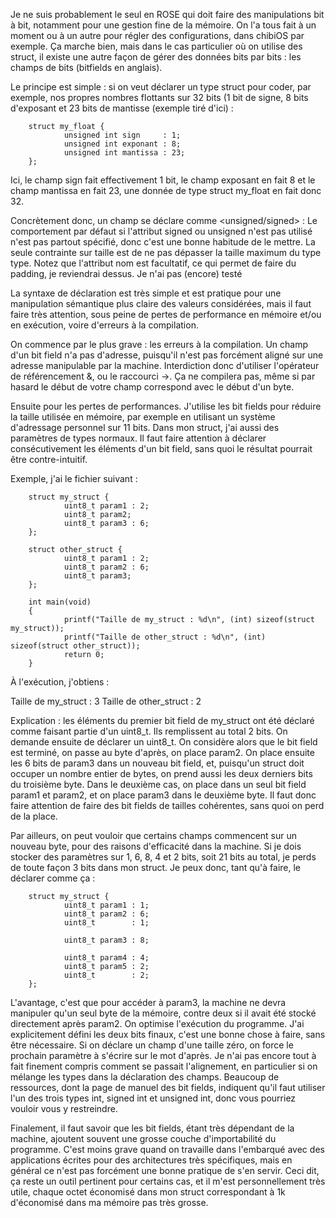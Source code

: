 Je ne suis probablement le seul en ROSE qui doit faire des manipulations bit à
bit, notamment pour une gestion fine de la mémoire. On l'a tous fait à un
moment ou à un autre pour régler des configurations, dans chibiOS par exemple.
Ça marche bien, mais dans le cas particulier où on utilise des struct, il
existe une autre façon de gérer des données bits par bits : les champs de bits
(bitfields en anglais).

Le principe est simple : si on veut déclarer un type struct pour coder, par
exemple, nos propres nombres flottants sur 32 bits (1 bit de signe, 8 bits
d'exposant et 23 bits de mantisse (exemple tiré d'ici) :

        struct my_float {
                unsigned int sign     : 1;
                unsigned int exponant : 8;
                unsigned int mantissa : 23;
        };

Ici, le champ sign fait effectivement 1 bit, le champ exposant en fait 8 et le
champ mantissa en fait 23, une donnée de type struct my_float en fait donc 32.

Concrètement donc, un champ se déclare comme
        <unsigned/signed> <type> <nom> : <taille>
Le comportement par défaut si l'attribut signed ou unsigned n'est pas utilisé
n'est pas partout spécifié, donc c'est une bonne habitude de le mettre. La
seule contrainte sur taille est de ne pas dépasser la taille maximum du type
type. Notez que l'attribut nom est facultatif, ce qui permet de faire du
padding, je reviendrai dessus. Je n'ai pas (encore) testé

La syntaxe de déclaration est très simple et est pratique pour une manipulation
sémantique plus claire des valeurs considérées, mais il faut faire très
attention, sous peine de pertes de performance en mémoire et/ou en exécution,
voire d'erreurs à la compilation.

On commence par le plus grave : les erreurs à la compilation. Un champ d'un bit
field n'a pas d'adresse, puisqu'il n'est pas forcément aligné sur une adresse
manipulable par la machine. Interdiction donc d'utiliser l'opérateur de
référencement &, ou le raccourci ->. Ça ne compilera pas, même si par hasard le
début de votre champ correspond avec le début d'un byte.

Ensuite pour les pertes de performances. J'utilise les bit fields pour réduire
la taille utilisée en mémoire, par exemple en utilisant un système d'adressage
personnel sur 11 bits. Dans mon struct, j'ai aussi des paramètres de types
normaux. Il faut faire attention à déclarer consécutivement les éléments d'un
bit field, sans quoi le résultat pourrait être contre-intuitif.

Exemple, j'ai le fichier suivant :

        struct my_struct {
                uint8_t param1 : 2;
                uint8_t param2;
                uint8_t param3 : 6;
        };

        struct other_struct {
                uint8_t param1 : 2;
                uint8_t param2 : 6;
                uint8_t param3;
        };

        int main(void)
        {
                printf("Taille de my_struct : %d\n", (int) sizeof(struct my_struct));
                printf("Taille de other_struct : %d\n", (int) sizeof(struct other_struct));
                return 0;
        }

À l'exécution, j'obtiens :

Taille de my_struct : 3
Taille de other_struct : 2

Explication : les éléments du premier bit field de my_struct ont été déclaré
comme faisant partie d'un uint8_t. Ils remplissent au total 2 bits. On demande
ensuite de déclarer un uint8_t. On considère alors que le bit field est
terminé, on passe au byte d'après, on place param2. On place ensuite les 6 bits
de param3 dans un nouveau bit field, et, puisqu'un struct doit occuper un
nombre entier de bytes, on prend aussi les deux derniers bits du troisième
byte. Dans le deuxième cas, on place dans un seul bit field param1 et param2,
et on place param3 dans le deuxième byte. Il faut donc faire attention de faire
des bit fields de tailles cohérentes, sans quoi on perd de la place.

Par ailleurs, on peut vouloir que certains champs commencent sur un nouveau
byte, pour des raisons d'efficacité dans la machine. Si je dois stocker des
paramètres sur 1, 6, 8, 4 et 2 bits, soit 21 bits au total, je perds de toute
façon 3 bits dans mon struct. Je peux donc, tant qu'à faire, le déclarer comme
ça :

        struct my_struct {
                uint8_t param1 : 1;
                uint8_t param2 : 6;
                uint8_t        : 1;

                uint8_t param3 : 8;

                uint8_t param4 : 4;
                uint8_t param5 : 2;
                uint8_t        : 2;
        };

L'avantage, c'est que pour accéder à param3, la machine ne devra manipuler
qu'un seul byte de la mémoire, contre deux si il avait été stocké directement
après param2. On optimise l'exécution du programme. J'ai explicitement défini
les deux bits finaux, c'est une bonne chose à faire, sans être nécessaire. Si
on déclare un champ d'une taille zéro, on force le prochain paramètre à
s'écrire sur le mot d'après. Je n'ai pas encore tout à fait finement compris
comment se passait l'alignement, en particulier si on mélange les types dans la
déclaration des champs. Beaucoup de ressources, dont la page de manuel des bit
fields, indiquent qu'il faut utiliser l'un des trois types int, signed int et
unsigned int, donc vous pourriez vouloir vous y restreindre.

Finalement, il faut savoir que les bit fields, étant très dépendant de la
machine, ajoutent souvent une grosse couche d'importabilité du programme. C'est
moins grave quand on travaille dans l'embarqué avec des applications écrites
pour des architectures très spécifiques, mais en général ce n'est pas forcément
une bonne pratique de s'en servir. Ceci dit, ça reste un outil pertinent pour
certains cas, et il m'est personnellement très utile, chaque octet économisé
dans mon struct correspondant à 1k d'économisé dans ma mémoire pas très grosse.
